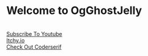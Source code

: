 <html>
<body>
  <script>console.log('shart')</script>
<h1> Welcome to OgGhostJelly </h1>
<br> <a href="https://www.youtube.com/channel/UCD1IYOrmoXBFBArQ4lSxUYQ">Subscribe To Youtube</a>
<br> <a href="https://ogghostjelly.itch.io/">Itchy.io</a>
<br> <a href="https://github.com/coderserif">Check Out Coderserif</a>
</body>
</html>
